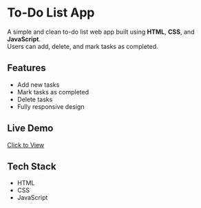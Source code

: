 # To-Do List App

A simple and clean to-do list web app built using **HTML**, **CSS**, and **JavaScript**.  
Users can add, delete, and mark tasks as completed.

## Features
- Add new tasks
- Mark tasks as completed
- Delete tasks
- Fully responsive design

## Live Demo
[Click to View](https://snehamp12.github.io/todo-list-app)

## Tech Stack
- HTML
- CSS
- JavaScript

